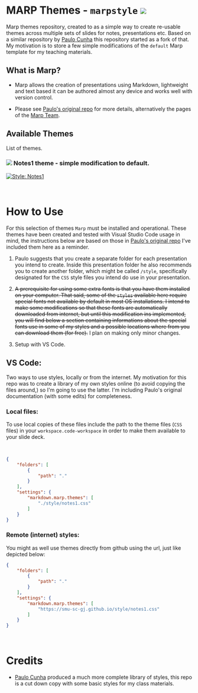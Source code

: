 # MARP Themes - `marpstyle` ![](https://camo.githubusercontent.com/83d3746e5881c1867665223424263d8e604df233d0a11aae0813e0414d433943/68747470733a2f2f696d672e736869656c64732e696f2f62616467652f6c6963656e73652d4d49542d626c75652e737667)

Marp themes repository, created to as a simple way to create re-usable themes across multiple sets of slides for notes, presentations etc. Based on a similar repository by [Paulo Cunha](https://github.com/cunhapaulo/marpstyle) this repository started as a fork of that.  My motivation is to store a few simple modifications of the ```default``` Marp template for my teaching materials.   

## What is Marp? 

- Marp allows the creation of presentations using Markdown, lightweight and text based it can be authored almost any device and works well with version control. 

- Please see [Paulo's original repo](https://github.com/cunhapaulo/marpstyle) for more details, alternatively the pages of the [Marp Team](https://github.com/marp-team). 

## Available Themes

List of themes. 

### ![](img/marpstyle-ready.svg) Notes1 theme - simple modification to default. 
  [![Style: Notes1](img/socrates.png)](examples/example-notes1.pdf)


<br>

# How to Use

For this selection of themes `Marp` must be installed and operational. These themes have been created and tested with Visual Studio Code usage in mind, the instructions below are based on those in [Paulo's original repo](https://github.com/cunhapaulo/marpstyle) I've included them here as a reminder. 

1. Paulo suggests that you create a separate folder for each presentation you intend to create. Inside this presentation folder he also recommends you to create another folder, which might be called `/style`, specifically designated for the `CSS` style files you intend do use in your presentation.

2. ~~A prerequisite for using some extra fonts is that you have them installed on your computer. That said, some of the `styles` available here require special fonts not available by default in most OS installations. I intend to make some modifications so that these fonts are automatically downloaded from internet, but until this modification ins implemented, you will find below a section containing informations about the special fonts use in some of my styles and a possible locations where from you can download them (for free).~~  I plan on making only minor changes. 

3. Setup with VS Code. 

## VS Code:

Two ways to use styles, locally or from the internet.  My motivation for this repo was to create a library of my own styles online (to avoid copying the files around,) so I'm going to use the latter. I'm including Paulo's original documentation (with some edits) for completeness. 

### Local files:

To use local copies of these files include the path to the theme files (`CSS` files) in your `workspace.code-workspace` in order to make them available to your slide deck. 

<br>

```json
{
	"folders": [
		{
			"path": "."
		}
	],
	"settings": {
		"markdown.marp.themes": [
			"./style/notes1.css"
		]
	}
}
```

### Remote (internet) styles:

You might as well use themes directly from github using the url, just like depicted below:

```json
{
	"folders": [
		{
			"path": "."
		}
	],
	"settings": {
		"markdown.marp.themes": [
			"https://smu-sc-gj.github.io/style/notes1.css"
		]
	}
}
```

<br>

# Credits

- [Paulo Cunha](https://github.com/cunhapaulo/marpstyle) produced a much more complete library of styles, this repo is a cut down copy with some basic styles for my class materials. 
